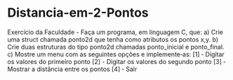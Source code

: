 # Distancia-em-2-Pontos
Exercício da Faculdade - Faça um programa, em linguagem C, que: a) Crie uma struct chamada ponto2d que tenha como atributos os pontos x,y. b) Crie duas estruturas do tipo ponto2d chamadas ponto_inicial e ponto_final. c) Mostre um menu com as seguintes opções e implemente‐as: [1] ‐ Digitar os valores do primeiro ponto [2] - Digitar os valores do segundo ponto [3] ‐ Mostrar a distância entre os pontos [4] ‐ Sair
